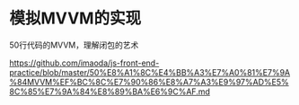 # 模拟MVVM的实现



50行代码的MVVM，理解闭包的艺术

https://github.com/imaoda/js-front-end-practice/blob/master/50%E8%A1%8C%E4%BB%A3%E7%A0%81%E7%9A%84MVVM%EF%BC%8C%E7%90%86%E8%A7%A3%E9%97%AD%E5%8C%85%E7%9A%84%E8%89%BA%E6%9C%AF.md

